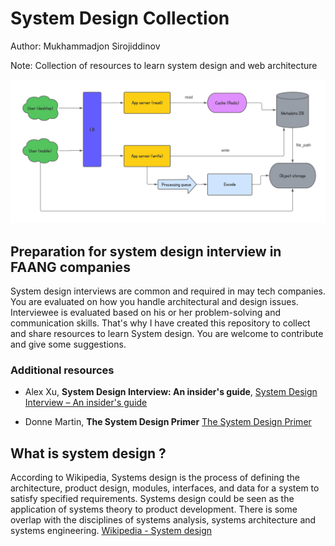 # System Design Collection

Author: Mukhammadjon Sirojiddinov

Note: Collection of resources to learn system design and web architecture

<p
  align="center">
  <img
    src="images/system-design.png">
  <br
  />
</p>

## Preparation for system design interview in FAANG companies

System design interviews are common and required in may tech companies. You are evaluated on how you handle architectural and design issues. Interviewee is evaluated based on his or her problem-solving and communication skills. That's why I have created this repository to collect and share resources to learn System design. You are welcome to contribute and give some suggestions.

### Additional resources

* Alex Xu, **System Design Interview: An insider's guide**, [System Design Interview – An insider's guide](https://www.amazon.com/System-Design-Interview-insiders-Second/dp/B08CMF2CQF/ref=sr_1_2?keywords=system+design+interview&qid=1649882341&sprefix=system+de%2Caps%2C262&sr=8-2)

* Donne Martin, **The System Design Primer** [The System Design Primer](https://github.com/donnemartin/system-design-primer)


## What is system design ?
According to Wikipedia, Systems design is the process of defining the architecture, product design, modules, interfaces, and data for a system to satisfy specified requirements. Systems design could be seen as the application of systems theory to product development. There is some overlap with the disciplines of systems analysis, systems architecture and systems engineering. [Wikipedia - System design](https://en.wikipedia.org/wiki/Systems_design)